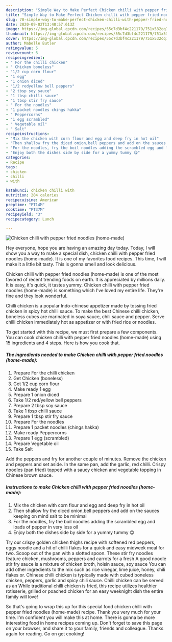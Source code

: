 ```yaml
---
description: "Simple Way to Make Perfect Chicken chilli with pepper fried noodles (home-made)"
title: "Simple Way to Make Perfect Chicken chilli with pepper fried noodles (home-made)"
slug: 70-simple-way-to-make-perfect-chicken-chilli-with-pepper-fried-noodles-home-made
date: 2020-09-02T13:40:57.613Z
image: https://img-global.cpcdn.com/recipes/55c7d3bf4c221179/751x532cq70/chicken-chilli-with-pepper-fried-noodles-home-made-recipe-main-photo.jpg
thumbnail: https://img-global.cpcdn.com/recipes/55c7d3bf4c221179/751x532cq70/chicken-chilli-with-pepper-fried-noodles-home-made-recipe-main-photo.jpg
cover: https://img-global.cpcdn.com/recipes/55c7d3bf4c221179/751x532cq70/chicken-chilli-with-pepper-fried-noodles-home-made-recipe-main-photo.jpg
author: Mabelle Butler
ratingvalue: 5
reviewcount: 6
recipeingredient:
- " For the chilli chicken"
- " Chicken boneless"
- "1/2 cup corn flour"
- "1 egg"
- "1 onion diced"
- "1/2 redyellow bell peppers"
- "2 tbsp soy sauce"
- "1 tbsp chilli sauce"
- "1 tbsp stir fry sauce"
- " For the noodles"
- "1 packet noodles chings hakka"
- " Peppercorns"
- "1 egg scrambled"
- " Vegetable oil"
- " Salt"
recipeinstructions:
- "Mix the chicken with corn flour and egg and deep fry in hot oil"
- "Then shallow fry the diced onion,bell peppers and add on the sauces keeping on mind salt to be minimal"
- "For the noodles, fry the boil noodles adding the scrambled egg and loads of pepper in very less oil"
- "Enjoy both the dishes side by side for a yummy tummy 😋"
categories:
- Recipe
tags:
- chicken
- chilli
- with

katakunci: chicken chilli with 
nutrition: 204 calories
recipecuisine: American
preptime: "PT14M"
cooktime: "PT37M"
recipeyield: "3"
recipecategory: Lunch

---
```



![Chicken chilli with pepper fried noodles (home-made)](https://img-global.cpcdn.com/recipes/55c7d3bf4c221179/751x532cq70/chicken-chilli-with-pepper-fried-noodles-home-made-recipe-main-photo.jpg)

Hey everyone, hope you are having an amazing day today. Today, I will show you a way to make a special dish, chicken chilli with pepper fried noodles (home-made). It is one of my favorites food recipes. This time, I will make it a little bit tasty. This is gonna smell and look delicious.

Chicken chilli with pepper fried noodles (home-made) is one of the most favored of recent trending foods on earth. It is appreciated by millions daily. It is easy, it's quick, it tastes yummy. Chicken chilli with pepper fried noodles (home-made) is something which I've loved my entire life. They're fine and they look wonderful.

Chilli chicken is a popular Indo-chinese appetizer made by tossing fried chicken in spicy hot chilli sauce. To make the best Chinese chilli chicken, boneless cubes are marinated in soya sauce, chili sauce and pepper. Serve chilli chicken immediately hot as appetizer or with fried rice or noodles.


To get started with this recipe, we must first prepare a few components. You can cook chicken chilli with pepper fried noodles (home-made) using 15 ingredients and 4 steps. Here is how you cook that.

<!--inarticleads1-->

##### The ingredients needed to make Chicken chilli with pepper fried noodles (home-made):

1. Prepare  For the chilli chicken
1. Get  Chicken (boneless)
1. Get 1/2 cup corn flour
1. Make ready 1 egg
1. Prepare 1 onion diced
1. Take 1/2 red/yellow bell peppers
1. Prepare 2 tbsp soy sauce
1. Take 1 tbsp chilli sauce
1. Prepare 1 tbsp stir fry sauce
1. Prepare  For the noodles
1. Prepare 1 packet noodles (chings hakka)
1. Make ready  Peppercorns
1. Prepare 1 egg (scrambled)
1. Prepare  Vegetable oil
1. Take  Salt


Add the peppers and fry for another couple of minutes. Remove the chicken and peppers and set aside. In the same pan, add the garlic, red chilli. Crispy noodles (pan fried) topped with a saucy chicken and vegetable topping in Chinese brown sauce. 

<!--inarticleads2-->

##### Instructions to make Chicken chilli with pepper fried noodles (home-made):

1. Mix the chicken with corn flour and egg and deep fry in hot oil
1. Then shallow fry the diced onion,bell peppers and add on the sauces keeping on mind salt to be minimal
1. For the noodles, fry the boil noodles adding the scrambled egg and loads of pepper in very less oil
1. Enjoy both the dishes side by side for a yummy tummy 😋


Try our crispy golden chicken thighs recipe with softened red peppers, eggs noodle and a hit of chilli flakes for a quick and easy midweek meal for two. Scoop out of the pan with a slotted spoon. These stir fry noodles feature chicken, mushrooms, peppers and carrots for a fresh A good noodle stir fry sauce is a mixture of chicken broth, hoisin sauce, soy sauce You can add other ingredients to the mix such as rice vinegar, lime juice, honey, chili flakes or. Chinese chilli chicken is typically made with cubed boneless chicken, peppers, garlic and spicy chili sauce. Chilli chicken can be served as an While traditional chilli chicken is fried, this recipe utilizes healthier rotisserie, grilled or poached chicken for an easy weeknight dish the entire family will love! 

So that's going to wrap this up for this special food chicken chilli with pepper fried noodles (home-made) recipe. Thank you very much for your time. I'm confident you will make this at home. There is gonna be more interesting food in home recipes coming up. Don't forget to save this page on your browser, and share it to your family, friends and colleague. Thanks again for reading. Go on get cooking!
